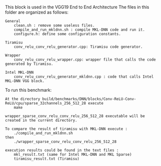 This block is used in the VGG19 End to End Architecture
The files in this folder are organized as follows:

    General
        clean.sh : remove some useless files.
        compile_and_run_mkldnn.sh : compile MKL-DNN code and run it.
        configure.h: define some configuration constants.

    Tiramisu
        conv_relu_conv_relu_generator.cpp: Tiramisu code generator.

    Wrapper
        conv_relu_conv_relu_wrapper.cpp: wrapper file that calls the code generated by Tiramisu.

    Intel MKL-DNN
        conv_relu_conv_relu_generator_mkldnn.cpp : code that calls Intel MKL-DNN VGG block.

To run this benchmark:

    At the directory build/benchmarks/DNN/blocks/Conv-ReLU-Conv-ReLU/cpu/sparse_32channels_256_512_28 execute
	    make

    wrapper_sparse_conv_relu_conv_relu_256_512_28 executable will be created in the current directory.

    To compare the result of tiramisu with MKL-DNN execute :
        ./compile_and_run_mkldnn.sh
    then
        ./wrapper_sparse_conv_relu_conv_relu_256_512_28

    execution results could be found in the text files :
        mkl_result.txt (same for Intel MKL-DNN and MKL Sparse)
        tiramisu_result.txt (Tiramisu)
